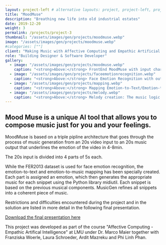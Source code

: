 ```yaml
---
layout: project-left # alternative layouts: project, project-left, project-right, project-top
title: "MoodMuse"
description: "Breathing new life into old industrial estates"
date: 2019-12-20
weight: 3
permalink: /projects/project-3
thumbnail: "/assets/images/gen/projects/moodmuse.webp"
image: "/assets/images/gen/projects/moodmuse.webp"
#categories: [""]
client: "Making Music with Affective Computing and Empathic Artificial Intelligence"
role: "Building Designer & Software Developer"
gallery:
  - image: "/assets/images/gen/projects/moodmuse.webp"
    caption: "<strong>Above:</strong> FrontEnd MoodMuse with input characteristics on the right and a diashow on the left."
  - image: "/assets/images/gen/projects/faceemotionrecognition.webp"
    caption: "<strong>Above:</strong> Face Emotion Recognition with output = [[ Surprised, Happy, Neutral ], [ Happy, Sad, Neutral ], [ Happy, Neutral, Surprised ], [ Happy, Neutral, Angry ]], based on der FER2013 Dataset. "
  - image: "/assets/images/gen/projects/mapping.webp"
    caption: "<strong>Above:</strong> Mapping Emotion-to-Text/Emotion-to-Music."
  - image: "/assets/images/gen/projects/melody.webp"
    caption: "<strong>Above:</strong> Melody creation: The music logic behing it."
---
```


## Mood Muse is a unique AI tool that allows you to compose music just for you and your feelings. 

MoodMuse is based on a triple pipline architecture that goes through the process of music generation from an 20s video input to an 20s music output that underlines the emotion of the video in 4-8min. 

The 20s input is divided into 4 parts of 5s each. 

While the FER2013 dataset is used for face emotion recognition, the emotion-to-text and emotion-to-music mapping has been specially created. Each part is assigned an emotion, which then generates the appropriate music for each snippet using the Python library midiutil. Each snippet is based on the previous musical components. MusicGen refines all snippets into a coherent piece of music. 

Restrictions and difficulties encountered during the project and in the solution are listed in more detail in the following final presentation. 

[Download the final presentation here](/assets/files/MoodMuse_FinalPresentation.pdf)

This project was developed as part of the course "Affective Computing - Empathic Artifical Intelligence" at LMU under Dr. Marco Maier together with Franziska Woerle, Laura Schroeder, Ardit Mazreku and Phi Linh Phan.